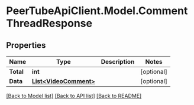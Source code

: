 # PeerTubeApiClient.Model.CommentThreadResponse

## Properties

Name | Type | Description | Notes
------------ | ------------- | ------------- | -------------
**Total** | **int** |  | [optional] 
**Data** | [**List&lt;VideoComment&gt;**](VideoComment.md) |  | [optional] 

[[Back to Model list]](../README.md#documentation-for-models) [[Back to API list]](../README.md#documentation-for-api-endpoints) [[Back to README]](../README.md)

